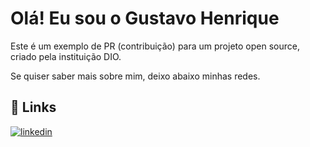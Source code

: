 
# Olá! Eu sou o Gustavo Henrique

Este é um exemplo de PR (contribuição) para um projeto open source, criado pela instituição DIO.

Se quiser saber mais sobre mim, deixo abaixo minhas redes.


## 🔗 Links

[![linkedin](https://img.shields.io/badge/linkedin-0A66C2?style=for-the-badge&logo=linkedin&logoColor=white)](https://www.linkedin.com/in/gustavohenriquems/)

